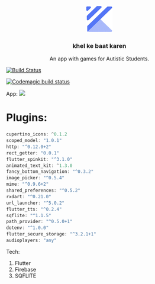 <p align="center">
  <a href="http://piyushmehta.com/">
    <img src="icon.jpg" alt="K2BK Logo" width="72" height="72">
  </a>
</p>
<h3 align="center"> khel ke baat karen </h3>

<p align="center">An app with games for Autistic Students.</p>

[![Build Status](https://travis-ci.com/piyush97/khel-ke-baat-karen.svg?branch=master)](https://travis-ci.com/piyush97/khel-ke-baat-karen)

[![Codemagic build status](https://api.codemagic.io/apps/5cbcc5954bb6740c7a724452/5cbcc5954bb6740c7a724451/status_badge.svg)](https://codemagic.io/apps/5cbcc5954bb6740c7a724452/5cbcc5954bb6740c7a724451/latest_build)

App:
<img src="https://user-images.githubusercontent.com/18229627/56513082-e841ed80-654e-11e9-844e-6f7d15838b52.gif">

# Plugins:

```js
cupertino_icons: ^0.1.2
scoped_model: "1.0.1"
http: "^0.12.0+2"
rect_getter: "0.0.1"
flutter_spinkit: "^3.1.0"
animated_text_kit: ^1.3.0
fancy_bottom_navigation: "^0.3.2"
image_picker: "^0.5.4"
mime: "^0.9.6+2"
shared_preferences: "^0.5.2"
rxdart: "^0.21.0"
url_launcher: "^5.0.2"
flutter_tts: "^0.2.4"
sqflite: "^1.1.5"
path_provider: "^0.5.0+1"
dotenv: "^1.0.0"
flutter_secure_storage: "^3.2.1+1"
audioplayers: "any"
```

Tech: 
1. Flutter
1. Firebase
1. SQFLITE


